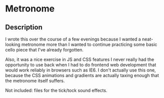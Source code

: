 # Metronome

## Description

I wrote this over the course of a few evenings because I wanted a neat-looking metronome more than I wanted to continue practicing some basic cello piece that I've already forgotten.

Also, it was a nice exercise in JS and CSS features I never really had the opportunity to use back when I had to do frontend web development that would work reliably in browsers such as IE6. I don't actually use this one, because the CSS animations and gradients are actually taxing enough that the metronome itself suffers.

Not included: files for the tick/tock sound effects.

